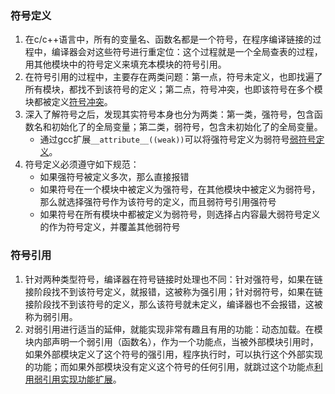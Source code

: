 ### 符号定义
1. 在c/c++语言中，所有的变量名、函数名都是一个符号，在程序编译链接的过程中，编译器会对这些符号进行重定位：这个过程就是一个全局查表的过程，用其他模块中的符号定义来填充本模块的符号引用。
2. 在符号引用的过程中，主要存在两类问题：第一点，符号未定义，也即找遍了所有模块，都找不到该符号的定义；第二点，符号冲突，也即该符号在多个模块都被定义[符号冲突](https://github.com/pplonepiece/compilation/symbol/strong-conflict)。
3. 深入了解符号之后，发现其实符号本身也分为两类：第一类，强符号，包含函数名和初始化了的全局变量；第二类，弱符号，包含未初始化了的全局变量。
    - 通过gcc扩展`__attribute__((weak))`可以将强符号定义为弱符号[弱符号定义](https://github.com/pplonepiece/compilation/symbol/def)。
4. 符号定义必须遵守如下规范：
    - 如果强符号被定义多次，那么直接报错
    - 如果符号在一个模块中被定义为强符号，在其他模块中被定义为弱符号，那么就选择强符号作为该符号的定义，而且弱符号引用强符号
    - 如果符号在所有模块中都被定义为弱符号，则选择占内容最大弱符号定义的作为符号定义，并覆盖其他弱符号

### 符号引用
1. 针对两种类型符号，编译器在符号链接时处理也不同：针对强符号，如果在链接阶段找不到该符号定义，就报错，这被称为强引用；针对弱符号，如果在链接阶段找不到该符号的定义，那么该符号就未定义，编译器也不会报错，这被称为弱引用。
2. 对弱引用进行适当的延伸，就能实现非常有趣且有用的功能：动态加载。在模块内部声明一个弱引用（函数名），作为一个功能点，当被外部模块引用时，如果外部模块定义了这个符号的强引用，程序执行时，可以执行这个外部实现的功能；而如果外部模块没有定义这个符号的任何引用，就跳过这个功能点[利用弱引用实现功能扩展](http://github.com/pplonepiece/compilation/symbol/hook)。
